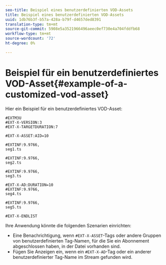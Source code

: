 ```yaml
---
seo-title: Beispiel eines benutzerdefinierten VOD-Assets
title: Beispiel eines benutzerdefinierten VOD-Assets
uuid: 1db76b3f-b57a-428a-b79f-d4657ded8391
translation-type: tm+mt
source-git-commit: 5908e5a3521966496aeec0ef730e4a704fddfb68
workflow-type: tm+mt
source-wordcount: '72'
ht-degree: 0%

---
```



# Beispiel für ein benutzerdefiniertes VOD-Asset{#example-of-a-customized-vod-asset}

Hier ein Beispiel für ein benutzerdefiniertes VOD-Asset:

```
#EXTM3U
#EXT-X-VERSION:3
#EXT-X-TARGETDURATION:7
 
#EXT-X-ASSET:AID=10
 
#EXTINF:9.9766,
seg1.ts
 
#EXTINF:9.9766,
seg2.ts
 
#EXTINF:9.9766,
seg3.ts
 
#EXT-X-AD:DURATION=10
#EXTINF:9.9766,
seg4.ts
 
#EXTINF:9.9766,
seg5.ts
 
#EXT-X-ENDLIST
```

Ihre Anwendung könnte die folgenden Szenarien einrichten:

* Eine Benachrichtigung, wenn `#EXT-X-ASSET`-Tags oder andere Gruppen von benutzerdefinierten Tag-Namen, für die Sie ein Abonnement abgeschlossen haben, in der Datei vorhanden sind.
* Fügen Sie Anzeigen ein, wenn ein `#EXT-X-AD`-Tag oder ein anderer benutzerdefinierter Tag-Name im Stream gefunden wird.

